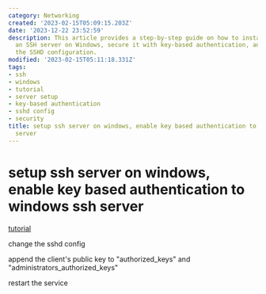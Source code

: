 ```yaml
---
category: Networking
created: '2023-02-15T05:09:15.203Z'
date: '2023-12-22 23:52:59'
description: This article provides a step-by-step guide on how to install and configure
  an SSH server on Windows, secure it with key-based authentication, and customize
  the SSHD configuration.
modified: '2023-02-15T05:11:18.331Z'
tags:
- ssh
- windows
- tutorial
- server setup
- key-based authentication
- sshd config
- security
title: setup ssh server on windows, enable key based authentication to windows ssh
  server
---
```


# setup ssh server on windows, enable key based authentication to windows ssh server

[tutorial](https://woshub.com/using-ssh-key-based-authentication-on-windows/)

change the sshd config

append the client's public key to "authorized_keys" and "administrators_authorized_keys"

restart the service
